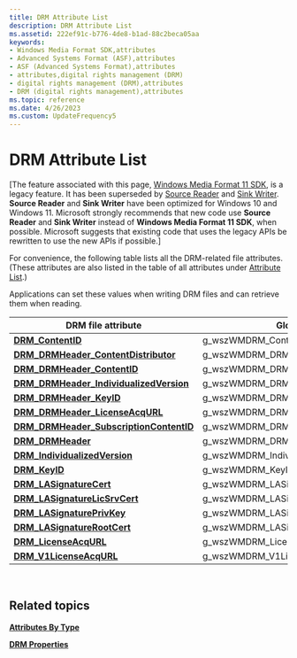 ```yaml
---
title: DRM Attribute List
description: DRM Attribute List
ms.assetid: 222ef91c-b776-4de8-b1ad-88c2beca05aa
keywords:
- Windows Media Format SDK,attributes
- Advanced Systems Format (ASF),attributes
- ASF (Advanced Systems Format),attributes
- attributes,digital rights management (DRM)
- digital rights management (DRM),attributes
- DRM (digital rights management),attributes
ms.topic: reference
ms.date: 4/26/2023
ms.custom: UpdateFrequency5
---
```


# DRM Attribute List

\[The feature associated with this page, [Windows Media Format 11 SDK](/windows/win32/wmformat/windows-media-format-11-sdk), is a legacy feature. It has been superseded by [Source Reader](/windows/win32/medfound/source-reader) and [Sink Writer](/windows/win32/medfound/sink-writer). **Source Reader** and **Sink Writer** have been optimized for Windows 10 and Windows 11. Microsoft strongly recommends that new code use **Source Reader** and **Sink Writer** instead of **Windows Media Format 11 SDK**, when possible. Microsoft suggests that existing code that uses the legacy APIs be rewritten to use the new APIs if possible.\]

For convenience, the following table lists all the DRM-related file attributes. (These attributes are also listed in the table of all attributes under [Attribute List](attribute-list.md).)

Applications can set these values when writing DRM files and can retrieve them when reading.



| DRM file attribute                                                                   | Global identifier                             | Data type             |
|--------------------------------------------------------------------------------------|-----------------------------------------------|-----------------------|
| [**DRM\_ContentID**](drm-contentid.md)                                              | g\_wszWMDRM\_ContentID                        | **WMT\_TYPE\_STRING** |
| [**DRM\_DRMHeader\_ContentDistributor**](drm-drmheader-contentdistributor.md)       | g\_wszWMDRM\_DRMHeader\_ContentDistributor    | **WMT\_TYPE\_STRING** |
| [**DRM\_DRMHeader\_ContentID**](drm-drmheader-contentid.md)                         | g\_wszWMDRM\_DRMHeader\_ContentID             | **WMT\_TYPE\_STRING** |
| [**DRM\_DRMHeader\_IndividualizedVersion**](drm-drmheader-individualizedversion.md) | g\_wszWMDRM\_DRMHeader\_IndividualizedVersion | **WMT\_TYPE\_STRING** |
| [**DRM\_DRMHeader\_KeyID**](drm-drmheader-keyid.md)                                 | g\_wszWMDRM\_DRMHeader\_KeyID                 | **WMT\_TYPE\_STRING** |
| [**DRM\_DRMHeader\_LicenseAcqURL**](drm-drmheader-licenseacqurl.md)                 | g\_wszWMDRM\_DRMHeader\_LicenseAcqURL         | **WMT\_TYPE\_STRING** |
| [**DRM\_DRMHeader\_SubscriptionContentID**](drm-drmheader-subscriptioncontentid.md) | g\_wszWMDRM\_DRMHeader\_SubscriptionContentID | **WMT\_TYPE\_STRING** |
| [**DRM\_DRMHeader**](drm-drmheader.md)                                              | g\_wszWMDRM\_DRMHeader                        | **WMT\_TYPE\_STRING** |
| [**DRM\_IndividualizedVersion**](drm-individualizedversion.md)                      | g\_wszWMDRM\_IndividualizedVersion            | **WMT\_TYPE\_STRING** |
| [**DRM\_KeyID**](drm-keyid.md)                                                      | g\_wszWMDRM\_KeyID                            | **WMT\_TYPE\_STRING** |
| [**DRM\_LASignatureCert**](drm-lasignaturecert.md)                                  | g\_wszWMDRM\_LASignatureCert                  | **WMT\_TYPE\_STRING** |
| [**DRM\_LASignatureLicSrvCert**](drm-lasignaturelicsrvcert.md)                      | g\_wszWMDRM\_LASignatureLicSrvCert            | **WMT\_TYPE\_STRING** |
| [**DRM\_LASignaturePrivKey**](drm-lasignatureprivkey.md)                            | g\_wszWMDRM\_LASignaturePrivKey               | **WMT\_TYPE\_STRING** |
| [**DRM\_LASignatureRootCert**](drm-lasignaturerootcert.md)                          | g\_wszWMDRM\_LASignatureRootCert              | **WMT\_TYPE\_STRING** |
| [**DRM\_LicenseAcqURL**](drm-licenseacqurl.md)                                      | g\_wszWMDRM\_LicenseAcqURL                    | **WMT\_TYPE\_STRING** |
| [**DRM\_V1LicenseAcqURL**](drm-v1licenseacqurl.md)                                  | g\_wszWMDRM\_V1LicenseAcqURL                  | **WMT\_TYPE\_STRING** |



 

## Related topics

<dl> <dt>

[**Attributes By Type**](attributes-by-type.md)
</dt> <dt>

[**DRM Properties**](drm-properties.md)
</dt> </dl>

 

 




